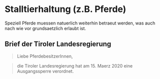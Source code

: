 # Stalltierhaltung (z.B. Pferde)

Speziell Pferde muessen natuerlich weiterhin betraeut werden, was auch nach wie vor grundsaetzlich erlaubt ist. 

## Brief der Tiroler Landesregierung

> Liebe PferdebesitzerInnen,

> die Tiroler Landesregierung hat am 15. Maerz 2020 eine Ausgangssperre verordnet.
